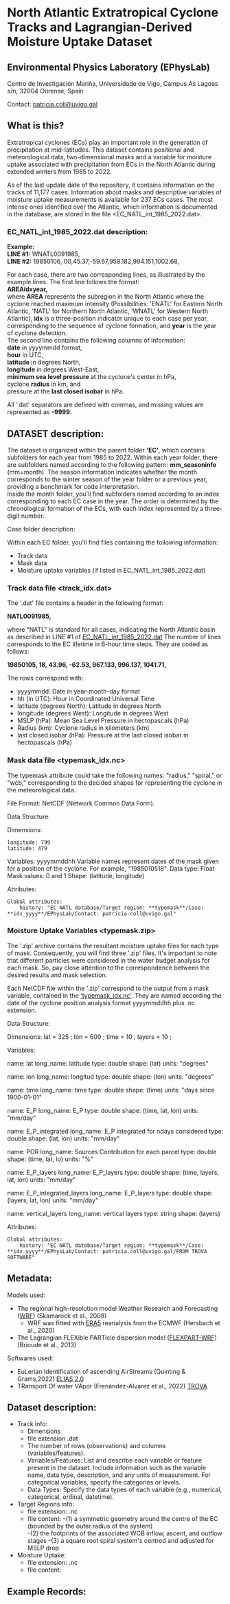 # North Atlantic Extratropical Cyclone Tracks and Lagrangian-Derived Moisture Uptake Dataset
## Environmental Physics Laboratory (EPhysLab)
Centro de Investigación Mariña, Universidade de Vigo, Campus As Lagoas s/n, 32004 Ourense, Spain

Contact: patricia.coll@uvigo.gal

## What is this?
Extratropical cyclones (ECs) play an important role in the generation of precipitation at mid-latitudes. This dataset contains positional and meteorological data, two-dimensional masks and a variable for moisture uptake associated with precipitation from ECs in the North Atlantic during extended winters from 1985 to 2022.

<!-- ![Figure 1:](https://github.com/ECMOISTDATABASE/North-Atlantic-Extratropical-Cyclones-database/blob/main/sat_2002.png)  -->


As of the last update date of the repository, it contains information on the tracks of 11,177 cases. Information about masks and descriptive variables of moisture uptake measurements is available for 237 ECs cases. The most intense ones identified over the Atlantic, which information is documented in the database, are stored in the file <EC_NATL_int_1985_2022.dat>.

### EC_NATL_int_1985_2022.dat description:

**Example:**<br>
**LINE #1:** WNATL0091985, <br>
**LINE #2:** 19850106, 00,45.37,-59.57,958.182,994.151,1002.68,<br>

For each case, there are two corresponding lines, as illustrated by the example lines. The first line follows the format:<br>
 **AREAidxyear,**<br>
 where **AREA** represents the subregion in the North Atlantic where the cyclone reached maximum intensity (Possibilities: 'ENATL' for Eastern North Atlantic, 'NATL' for Northern North Atlantic, 'WNATL' for Western North Atlantic), **idx** is a three-position indicator unique to each case per year, corresponding to the sequence of cyclone formation, and **year** is the year of cyclone detection.<br>
The second line contains the following columns of information: <br>
**date** in yyyymmdd format, <br>
**hour** in UTC, <br>
**latitude** in degrees North,  <br>
**longitude** in degrees West-East,  <br>
**minimum sea level pressure** at the cyclone's center in hPa,  <br>
 cyclone **radius** in km, and  <br>
 pressure at the **last closed isobar** in hPa. <br>

All '.dat' separators are defined with commas, and missing values are represented as **-9999**.

## DATASET description:
The dataset is organized within the parent folder **'EC'**, which contains subfolders for each year from 1985 to 2022. Within each year folder, there are subfolders named according to the following pattern: **mm_seasoninfo** (mm=month). The season information indicates whether the month corresponds to the winter season of the year folder or a previous year, providing a benchmark for code interpretation.<br>
Inside the month folder, you'll find subfolders named according to an index corresponding to each EC case in the year. The order is determined by the chronological formation of the ECs, with each index represented by a three-digit number.<br>


Case folder description:

Within each EC folder, you'll find files containing the following information:

- Track data
- Mask data
- Moisture uptake variables (if listed in EC_NATL_int_1985_2022.dat)

### Track data file <track_idx.dat>
The '.dat' file contains a header in the following format:

**NATL0091985,**

 where "NATL" is standard for all cases, indicating the North Atlantic basin as described in LINE #1 of [EC_NATL_int_1985_2022.dat](https://github.com/ECMOISTDATABASE/North-Atlantic-Extratropical-Cyclones-database?tab=readme-ov-file#ec_natl_int_1985_2022dat-description) 
The number of lines corresponds to the EC lifetime in 6-hour time steps. They are coded as follows:


**19850105, 18, 43.96, -62.53, 967.133, 996.137, 1041.71,**


The rows correspond with:
- yyyymmdd: Date in year-month-day format
- hh (in UTC): Hour in Coordinated Universal Time
- latitude (degrees North): Latitude in degrees North
- longitude (degrees West): Longitude in degrees West
- MSLP (hPa): Mean Sea Level Pressure in hectopascals (hPa)
- Radius (km): Cyclone radius in kilometers (km)
- last closed isobar (hPa): Pressure at the last closed isobar in hectopascals (hPa)

### Mask data file <typemask_idx.nc>

The typemask attribute could take the following names: "radius," "spiral," or "wcb," corresponding to the decided shapes for representing the cyclone in the meteorological data.

File Format: NetCDF (Network Common Data Form).

Data Structure:

Dimensions:

    longitude: 799
    latitude: 479

Variables:
    yyyymmddhh
    Variable names represent dates of the mask given for a position of the cyclone. For example, "1985010518".
    Data type: Float
    Mask values: 0 and 1
    Shape: (latitude, longitude)

Attributes:

    Global attributes:
        history: "EC NATL database/Target region: **typemask**/Case: **idx_yyyy**/EPhysLab/Contact: patricia.coll@uvigo.gal"

### Moisture Uptake Variables <typemask.zip>
The '.zip' archive contains the resultant moisture uptake files for each type of mask. Consequently, you will find three '.zip' files. It's important to note that different particles were considered in the water budget analysis for each mask. So, pay close attention to the correspondence between the desired results and mask selection.

Each NetCDF file within the '.zip' correspond to the output from a mask variable, contained in the ['typemask_idx.nc'](https://github.com/ECMOISTDATABASE/North-Atlantic-Extratropical-Cyclones-database?tab=readme-ov-file#mask-data-file-typemask_idxnc). They are named according the date of the cyclone position analysis format yyyymmddhh plus .nc extension. 

Data Structure:

Dimensions:
    lat = 325 ;
    lon = 600 ;
    time = 10 ;
    layers = 10 ;

Variables:

  name: lat
  long_name: latitude
  type: double
  shape: (lat) 
  units: "degrees"

  name: lon
  long_name: longitud
  type: double
  shape: (lon) 
  units: "degrees"

  name: time
  long_name: time
  type: double
  shape: (time) 
  units: "days since 1900-01-01"

  name: E_P
  long_name: E_P
  type: double
  shape: (time, lat, lon) 
  units: "mm/day"

  name: E_P_integrated
  long_name: E_P integrated for ndays considered
  type: double
  shape: (lat, lon) 
  units: "mm/day"

  name: POR
  long_name: Sources Contribution for each parcel
  type: double
  shape: (time, lat, lo) 
  units: "%"

  name: E_P_layers
  long_name: E_P_layers
  type: double
  shape: (time, layers, lat, lon) 
  units: "mm/day"

  name: E_P_integrated_layers
  long_name: E_P_layers
  type: double
  shape: (layers, lat, lon) 
  units: "mm/day"

  name: vertical_layers
  long_name: vertical layers
  type: string
  shape: (layers) 



Attributes:

    Global attributes:
        history: "EC NATL database/Target region: **typemask**/Case: **idx_yyyy**/EPhysLab/Contact: patricia.coll@uvigo.gal/FROM TROVA SOFTWARE"



## Metadata:
Models used:
- The regional high-resolution model Weather Research and Forecasting ([WRF](https://www2.mmm.ucar.edu/wrf/users/download/get_source.html)) (Skamarock et al., 2008) 
    - WRF was fitted with [ERA5](https://cds.climate.copernicus.eu/cdsapp#!/search?type=dataset) reanalysis from the ECMWF (Hersbach et al., 2020) 
- The Lagrangian FLEXible PARTicle dispersion model ([FLEXPART-WRF](https://www.flexpart.eu/wiki/FpRoadmap)) (Brioude et al., 2013) 

Softwares used:
- EuLerian Identification of ascending AirStreams (Quinting & Grams,2022) [ELIAS 2.0](https://doi.org/10.5281/zenodo.5154980) 
- TRansport Of water VApor (Frenández-Alvarez et al., 2022) [TROVA](https://github.com/tramo-ephyslab/TROVA-master.git)

## Dataset description:
- Track info:
    - Dimensions
    - file extension .dat
    - The number of rows (observations) and columns (variables/features).
    - Variables/Features: List and describe each variable or feature present in the dataset. Include information such as the variable name, data type, description, and any units of measurement. For categorical variables, specify the categories or levels.
    - Data Types: Specify the data types of each variable (e.g., numerical, categorical, ordinal, datetime).
- Target Regions info:
    - file extension: .nc
    - file content:
        -(1) a symmetric geometry around the centre of the EC (bounded by the outer radius of the system)  
        -(2) the footprints of the associated WCB inflow, ascent, and outflow stages
        -(3) a square root spiral system's centred and adjusted for MSLP drop
- Moisture Uptake:
    - file extension: .nc
    - file content:

## Example Records:
